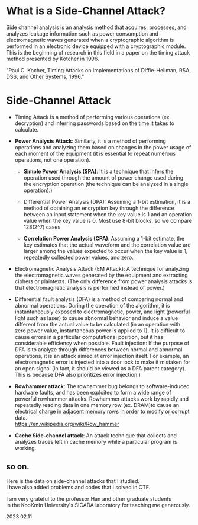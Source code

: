 # What is a Side-Channel Attack?
Side channel analysis is an analysis method that acquires, processes, and analyzes leakage information such as power consumption and electromagnetic waves generated when a cryptographic algorithm is performed in an electronic device equipped with a cryptographic module. This is the beginning of research in this field in a paper on the timing attack method presented by Kotcher in 1996.   

"Paul C. Kocher, Timing Attacks on Implementations of Diffie-Hellman, RSA, DSS, and Other Systems, 1996."

# Side-Channel Attack 
- Timing Attack is a method of performing various operations (ex. decryption) and inferring passwords based on the time it takes to calculate.   

- **Power Analysis Attack**: Similarly, it is a method of performing operations and analyzing them based on changes in the power usage of each moment of the equipment (it is essential to repeat numerous operations, not one operation).

    - **Simple Power Analysis (SPA)**: It is a technique that infers the operation used through the amount of power change used during the encryption operation (the technique can be analyzed in a single operation).)

    - Differential Power Analysis (DPA): Assuming a 1-bit estimation, it is a method of obtaining an encryption key through the difference between an input statement when the key value is 1 and an operation value when the key value is 0. Most use 8-bit blocks, so we compare 128(2^7) cases.
    
    - **Correlation Power Analysis (CPA)**: Assuming a 1-bit estimate, the key estimates that the actual waveform and the correlation value are larger among the values expected to occur when the key value is 1, repeatedly collected power values, and zero.

- Electromagnetic Analysis Attack (EM Attack): A technique for analyzing the electromagnetic waves generated by the equipment and extracting ciphers or plaintexts. (The only difference from power analysis attacks is that electromagnetic analysis is performed instead of power.)

- Differential fault analysis (DFA) is a method of comparing normal and abnormal operations. During the operation of the algorithm, it is instantaneously exposed to electromagnetic, power, and light (powerful light such as laser) to cause abnormal behavior and induce a value different from the actual value to be calculated (in an operation with zero power value, instantaneous power is applied to 1). It is difficult to cause errors in a particular computational position, but it has considerable efficiency when possible.
Fault injection: If the purpose of DFA is to analyze through differences between normal and abnormal operations, it is an attack aimed at error injection itself. For example, an electromagnetic error is injected into a door lock to make it mistaken for an open signal (in fact, it should be viewed as a DFA parent category). This is because DFA also prioritizes error injection.)

- **Rowhammer attack**: The rowhammer bug belongs to software-induced hardware faults, and has been exploited to form a wide range of powerful rowhammer attacks. Rowhammer attacks work by rapidly and repeatedly reading data in one memory row (ex. DRAM)to cause an electrical charge in adjacent memory rows in order to modify or corrupt data.   
https://en.wikipedia.org/wiki/Row_hammer

- **Cache Side-channel attack**: An attack technique that collects and analyzes traces left in cache memory while a particular program is working.   

so on.
---
Here is the data on side-channel attacks that I studied.   
I have also added problems and codes that I solved in CTF.   

I am very grateful to the professor Han and other graduate students   
in the KooKmin University's SICADA laboratory for teaching me generously.

2023.02.11
